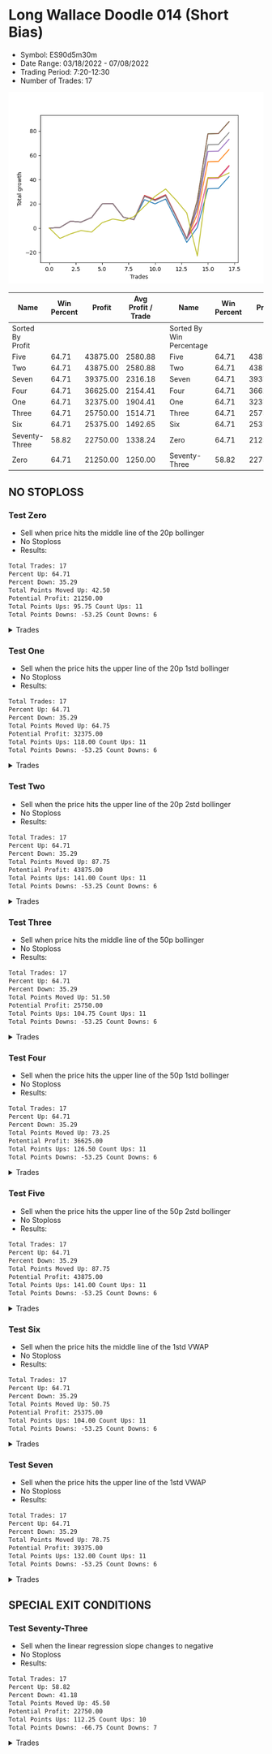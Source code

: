 # Long Wallace Doodle 014 (Short Bias)
- Symbol: ES90d5m30m
- Date Range: 03/18/2022 - 07/08/2022
- Trading Period: 7:20-12:30
- Number of Trades: 17

![Plot](LongWallaceDoodle014ES90d5m30m(ShortBias).png)

| Name | Win Percent | Profit | Avg Profit / Trade |     | Name | Win Percent | Profit | Avg Profit / Trade |
| ---- | ----------- | ------ | ------------------ | --- | ---- | ----------- | ------ | ------------------ |
| Sorted By <br> Profit | | | | | Sorted By <br> Win Percentage ||||
| Five | 64.71 | 43875.00 | 2580.88 |     | Five | 64.71 | 43875.00 | 2580.88 |
| Two | 64.71 | 43875.00 | 2580.88 |     | Two | 64.71 | 43875.00 | 2580.88 |
| Seven | 64.71 | 39375.00 | 2316.18 |     | Seven | 64.71 | 39375.00 | 2316.18 |
| Four | 64.71 | 36625.00 | 2154.41 |     | Four | 64.71 | 36625.00 | 2154.41 |
| One | 64.71 | 32375.00 | 1904.41 |     | One | 64.71 | 32375.00 | 1904.41 |
| Three | 64.71 | 25750.00 | 1514.71 |     | Three | 64.71 | 25750.00 | 1514.71 |
| Six | 64.71 | 25375.00 | 1492.65 |     | Six | 64.71 | 25375.00 | 1492.65 |
| Seventy-Three | 58.82 | 22750.00 | 1338.24 |     | Zero | 64.71 | 21250.00 | 1250.00 |
| Zero | 64.71 | 21250.00 | 1250.00 |     | Seventy-Three | 58.82 | 22750.00 | 1338.24 |

## NO STOPLOSS

### Test Zero
* Sell when price hits the middle line of the 20p bollinger
* No Stoploss
* Results:
```
Total Trades: 17
Percent Up: 64.71
Percent Down: 35.29
Total Points Moved Up: 42.50
Potential Profit: 21250.00
Total Points Ups: 95.75 Count Ups: 11
Total Points Downs: -53.25 Count Downs: 6
```

<details><summary>Trades</summary>

<code>In: 2022-03-21 10:05:00		Out: 2022-03-21 10:35:55		Total Position Time: 30:55		Total Move Up: 0.50		Total to Date: 0.50</code> <br />
<code>In: 2022-03-23 10:30:00		Out: 2022-03-23 11:00:55		Total Position Time: 30:55		Total Move Up: 5.25		Total to Date: 5.75</code> <br />
<code>In: 2022-03-23 10:45:00		Out: 2022-03-23 11:15:55		Total Position Time: 30:55		Total Move Up: -0.75		Total to Date: 5.00</code> <br />
<code>In: 2022-03-30 08:15:00		Out: 2022-03-30 08:45:55		Total Position Time: 30:55		Total Move Up: 3.75		Total to Date: 8.75</code> <br />
<code>In: 2022-03-30 12:25:00		Out: 2022-03-30 12:46:00		Total Position Time: 21:00		Total Move Up: 11.25		Total to Date: 20.00</code> <br />
<code>In: 2022-03-31 11:20:00		Out: 2022-03-31 11:50:55		Total Position Time: 30:55		Total Move Up: 0.25		Total to Date: 20.25</code> <br />
<code>In: 2022-04-12 11:00:00		Out: 2022-04-12 11:30:55		Total Position Time: 30:55		Total Move Up: -11.25		Total to Date: 9.00</code> <br />
<code>In: 2022-04-18 08:50:00		Out: 2022-04-18 09:20:55		Total Position Time: 30:55		Total Move Up: -2.00		Total to Date: 7.00</code> <br />
<code>In: 2022-04-20 11:55:00		Out: 2022-04-20 12:24:15		Total Position Time: 29:15		Total Move Up: 16.50		Total to Date: 23.50</code> <br />
<code>In: 2022-05-02 10:05:00		Out: 2022-05-02 10:35:55		Total Position Time: 30:55		Total Move Up: -3.50		Total to Date: 20.00</code> <br />
<code>In: 2022-06-08 09:45:00		Out: 2022-06-08 10:15:55		Total Position Time: 30:55		Total Move Up: 4.00		Total to Date: 24.00</code> <br />
<code>In: 2022-06-09 12:15:00		Out: 2022-06-09 12:45:55		Total Position Time: 30:55		Total Move Up: -17.50		Total to Date: 6.50</code> <br />
<code>In: 2022-06-13 12:15:00		Out: 2022-06-13 12:45:55		Total Position Time: 30:55		Total Move Up: -18.25		Total to Date: -11.75</code> <br />
<code>In: 2022-06-15 11:15:00		Out: 2022-06-15 11:17:05		Total Position Time: 02:05		Total Move Up: 12.25		Total to Date: 0.50</code> <br />
<code>In: 2022-06-15 11:35:00		Out: 2022-06-15 11:38:10		Total Position Time: 03:10		Total Move Up: 32.00		Total to Date: 32.50</code> <br />
<code>In: 2022-06-16 11:10:00		Out: 2022-06-16 11:40:55		Total Position Time: 30:55		Total Move Up: 0.25		Total to Date: 32.75</code> <br />
<code>In: 2022-06-29 09:30:00		Out: 2022-06-29 10:00:55		Total Position Time: 30:55		Total Move Up: 9.75		Total to Date: 42.50</code> <br />


</details>

### Test One
* Sell when the price hits the upper line of the 20p 1std bollinger
* No Stoploss
* Results:
```
Total Trades: 17
Percent Up: 64.71
Percent Down: 35.29
Total Points Moved Up: 64.75
Potential Profit: 32375.00
Total Points Ups: 118.00 Count Ups: 11
Total Points Downs: -53.25 Count Downs: 6
```

<details><summary>Trades</summary>

<code>In: 2022-03-21 10:05:00		Out: 2022-03-21 10:35:55		Total Position Time: 30:55		Total Move Up: 0.50		Total to Date: 0.50</code> <br />
<code>In: 2022-03-23 10:30:00		Out: 2022-03-23 11:00:55		Total Position Time: 30:55		Total Move Up: 5.25		Total to Date: 5.75</code> <br />
<code>In: 2022-03-23 10:45:00		Out: 2022-03-23 11:15:55		Total Position Time: 30:55		Total Move Up: -0.75		Total to Date: 5.00</code> <br />
<code>In: 2022-03-30 08:15:00		Out: 2022-03-30 08:45:55		Total Position Time: 30:55		Total Move Up: 3.75		Total to Date: 8.75</code> <br />
<code>In: 2022-03-30 12:25:00		Out: 2022-03-30 12:46:00		Total Position Time: 21:00		Total Move Up: 11.25		Total to Date: 20.00</code> <br />
<code>In: 2022-03-31 11:20:00		Out: 2022-03-31 11:50:55		Total Position Time: 30:55		Total Move Up: 0.25		Total to Date: 20.25</code> <br />
<code>In: 2022-04-12 11:00:00		Out: 2022-04-12 11:30:55		Total Position Time: 30:55		Total Move Up: -11.25		Total to Date: 9.00</code> <br />
<code>In: 2022-04-18 08:50:00		Out: 2022-04-18 09:20:55		Total Position Time: 30:55		Total Move Up: -2.00		Total to Date: 7.00</code> <br />
<code>In: 2022-04-20 11:55:00		Out: 2022-04-20 12:25:55		Total Position Time: 30:55		Total Move Up: 19.25		Total to Date: 26.25</code> <br />
<code>In: 2022-05-02 10:05:00		Out: 2022-05-02 10:35:55		Total Position Time: 30:55		Total Move Up: -3.50		Total to Date: 22.75</code> <br />
<code>In: 2022-06-08 09:45:00		Out: 2022-06-08 10:15:55		Total Position Time: 30:55		Total Move Up: 4.00		Total to Date: 26.75</code> <br />
<code>In: 2022-06-09 12:15:00		Out: 2022-06-09 12:45:55		Total Position Time: 30:55		Total Move Up: -17.50		Total to Date: 9.25</code> <br />
<code>In: 2022-06-13 12:15:00		Out: 2022-06-13 12:45:55		Total Position Time: 30:55		Total Move Up: -18.25		Total to Date: -9.00</code> <br />
<code>In: 2022-06-15 11:15:00		Out: 2022-06-15 11:38:55		Total Position Time: 23:55		Total Move Up: 20.50		Total to Date: 11.50</code> <br />
<code>In: 2022-06-15 11:35:00		Out: 2022-06-15 11:38:55		Total Position Time: 03:55		Total Move Up: 43.25		Total to Date: 54.75</code> <br />
<code>In: 2022-06-16 11:10:00		Out: 2022-06-16 11:40:55		Total Position Time: 30:55		Total Move Up: 0.25		Total to Date: 55.00</code> <br />
<code>In: 2022-06-29 09:30:00		Out: 2022-06-29 10:00:55		Total Position Time: 30:55		Total Move Up: 9.75		Total to Date: 64.75</code> <br />


</details>

### Test Two
* Sell when the price hits the upper line of the 20p 2std bollinger
* No Stoploss
* Results:
```
Total Trades: 17
Percent Up: 64.71
Percent Down: 35.29
Total Points Moved Up: 87.75
Potential Profit: 43875.00
Total Points Ups: 141.00 Count Ups: 11
Total Points Downs: -53.25 Count Downs: 6
```

<details><summary>Trades</summary>

<code>In: 2022-03-21 10:05:00		Out: 2022-03-21 10:35:55		Total Position Time: 30:55		Total Move Up: 0.50		Total to Date: 0.50</code> <br />
<code>In: 2022-03-23 10:30:00		Out: 2022-03-23 11:00:55		Total Position Time: 30:55		Total Move Up: 5.25		Total to Date: 5.75</code> <br />
<code>In: 2022-03-23 10:45:00		Out: 2022-03-23 11:15:55		Total Position Time: 30:55		Total Move Up: -0.75		Total to Date: 5.00</code> <br />
<code>In: 2022-03-30 08:15:00		Out: 2022-03-30 08:45:55		Total Position Time: 30:55		Total Move Up: 3.75		Total to Date: 8.75</code> <br />
<code>In: 2022-03-30 12:25:00		Out: 2022-03-30 12:46:00		Total Position Time: 21:00		Total Move Up: 11.25		Total to Date: 20.00</code> <br />
<code>In: 2022-03-31 11:20:00		Out: 2022-03-31 11:50:55		Total Position Time: 30:55		Total Move Up: 0.25		Total to Date: 20.25</code> <br />
<code>In: 2022-04-12 11:00:00		Out: 2022-04-12 11:30:55		Total Position Time: 30:55		Total Move Up: -11.25		Total to Date: 9.00</code> <br />
<code>In: 2022-04-18 08:50:00		Out: 2022-04-18 09:20:55		Total Position Time: 30:55		Total Move Up: -2.00		Total to Date: 7.00</code> <br />
<code>In: 2022-04-20 11:55:00		Out: 2022-04-20 12:25:55		Total Position Time: 30:55		Total Move Up: 19.25		Total to Date: 26.25</code> <br />
<code>In: 2022-05-02 10:05:00		Out: 2022-05-02 10:35:55		Total Position Time: 30:55		Total Move Up: -3.50		Total to Date: 22.75</code> <br />
<code>In: 2022-06-08 09:45:00		Out: 2022-06-08 10:15:55		Total Position Time: 30:55		Total Move Up: 4.00		Total to Date: 26.75</code> <br />
<code>In: 2022-06-09 12:15:00		Out: 2022-06-09 12:45:55		Total Position Time: 30:55		Total Move Up: -17.50		Total to Date: 9.25</code> <br />
<code>In: 2022-06-13 12:15:00		Out: 2022-06-13 12:45:55		Total Position Time: 30:55		Total Move Up: -18.25		Total to Date: -9.00</code> <br />
<code>In: 2022-06-15 11:15:00		Out: 2022-06-15 11:41:00		Total Position Time: 26:00		Total Move Up: 32.00		Total to Date: 23.00</code> <br />
<code>In: 2022-06-15 11:35:00		Out: 2022-06-15 11:41:00		Total Position Time: 06:00		Total Move Up: 54.75		Total to Date: 77.75</code> <br />
<code>In: 2022-06-16 11:10:00		Out: 2022-06-16 11:40:55		Total Position Time: 30:55		Total Move Up: 0.25		Total to Date: 78.00</code> <br />
<code>In: 2022-06-29 09:30:00		Out: 2022-06-29 10:00:55		Total Position Time: 30:55		Total Move Up: 9.75		Total to Date: 87.75</code> <br />


</details>

### Test Three
* Sell when price hits the middle line of the 50p bollinger
* No Stoploss
* Results:
```
Total Trades: 17
Percent Up: 64.71
Percent Down: 35.29
Total Points Moved Up: 51.50
Potential Profit: 25750.00
Total Points Ups: 104.75 Count Ups: 11
Total Points Downs: -53.25 Count Downs: 6
```

<details><summary>Trades</summary>

<code>In: 2022-03-21 10:05:00		Out: 2022-03-21 10:35:55		Total Position Time: 30:55		Total Move Up: 0.50		Total to Date: 0.50</code> <br />
<code>In: 2022-03-23 10:30:00		Out: 2022-03-23 11:00:55		Total Position Time: 30:55		Total Move Up: 5.25		Total to Date: 5.75</code> <br />
<code>In: 2022-03-23 10:45:00		Out: 2022-03-23 11:15:55		Total Position Time: 30:55		Total Move Up: -0.75		Total to Date: 5.00</code> <br />
<code>In: 2022-03-30 08:15:00		Out: 2022-03-30 08:45:55		Total Position Time: 30:55		Total Move Up: 3.75		Total to Date: 8.75</code> <br />
<code>In: 2022-03-30 12:25:00		Out: 2022-03-30 12:46:00		Total Position Time: 21:00		Total Move Up: 11.25		Total to Date: 20.00</code> <br />
<code>In: 2022-03-31 11:20:00		Out: 2022-03-31 11:50:55		Total Position Time: 30:55		Total Move Up: 0.25		Total to Date: 20.25</code> <br />
<code>In: 2022-04-12 11:00:00		Out: 2022-04-12 11:30:55		Total Position Time: 30:55		Total Move Up: -11.25		Total to Date: 9.00</code> <br />
<code>In: 2022-04-18 08:50:00		Out: 2022-04-18 09:20:55		Total Position Time: 30:55		Total Move Up: -2.00		Total to Date: 7.00</code> <br />
<code>In: 2022-04-20 11:55:00		Out: 2022-04-20 12:25:50		Total Position Time: 30:50		Total Move Up: 20.00		Total to Date: 27.00</code> <br />
<code>In: 2022-05-02 10:05:00		Out: 2022-05-02 10:35:55		Total Position Time: 30:55		Total Move Up: -3.50		Total to Date: 23.50</code> <br />
<code>In: 2022-06-08 09:45:00		Out: 2022-06-08 10:15:55		Total Position Time: 30:55		Total Move Up: 4.00		Total to Date: 27.50</code> <br />
<code>In: 2022-06-09 12:15:00		Out: 2022-06-09 12:45:55		Total Position Time: 30:55		Total Move Up: -17.50		Total to Date: 10.00</code> <br />
<code>In: 2022-06-13 12:15:00		Out: 2022-06-13 12:45:55		Total Position Time: 30:55		Total Move Up: -18.25		Total to Date: -8.25</code> <br />
<code>In: 2022-06-15 11:15:00		Out: 2022-06-15 11:38:45		Total Position Time: 23:45		Total Move Up: 13.50		Total to Date: 5.25</code> <br />
<code>In: 2022-06-15 11:35:00		Out: 2022-06-15 11:38:45		Total Position Time: 03:45		Total Move Up: 36.25		Total to Date: 41.50</code> <br />
<code>In: 2022-06-16 11:10:00		Out: 2022-06-16 11:40:55		Total Position Time: 30:55		Total Move Up: 0.25		Total to Date: 41.75</code> <br />
<code>In: 2022-06-29 09:30:00		Out: 2022-06-29 10:00:55		Total Position Time: 30:55		Total Move Up: 9.75		Total to Date: 51.50</code> <br />


</details>

### Test Four
* Sell when the price hits the upper line of the 50p 1std bollinger
* No Stoploss
* Results:
```
Total Trades: 17
Percent Up: 64.71
Percent Down: 35.29
Total Points Moved Up: 73.25
Potential Profit: 36625.00
Total Points Ups: 126.50 Count Ups: 11
Total Points Downs: -53.25 Count Downs: 6
```

<details><summary>Trades</summary>

<code>In: 2022-03-21 10:05:00		Out: 2022-03-21 10:35:55		Total Position Time: 30:55		Total Move Up: 0.50		Total to Date: 0.50</code> <br />
<code>In: 2022-03-23 10:30:00		Out: 2022-03-23 11:00:55		Total Position Time: 30:55		Total Move Up: 5.25		Total to Date: 5.75</code> <br />
<code>In: 2022-03-23 10:45:00		Out: 2022-03-23 11:15:55		Total Position Time: 30:55		Total Move Up: -0.75		Total to Date: 5.00</code> <br />
<code>In: 2022-03-30 08:15:00		Out: 2022-03-30 08:45:55		Total Position Time: 30:55		Total Move Up: 3.75		Total to Date: 8.75</code> <br />
<code>In: 2022-03-30 12:25:00		Out: 2022-03-30 12:46:00		Total Position Time: 21:00		Total Move Up: 11.25		Total to Date: 20.00</code> <br />
<code>In: 2022-03-31 11:20:00		Out: 2022-03-31 11:50:55		Total Position Time: 30:55		Total Move Up: 0.25		Total to Date: 20.25</code> <br />
<code>In: 2022-04-12 11:00:00		Out: 2022-04-12 11:30:55		Total Position Time: 30:55		Total Move Up: -11.25		Total to Date: 9.00</code> <br />
<code>In: 2022-04-18 08:50:00		Out: 2022-04-18 09:20:55		Total Position Time: 30:55		Total Move Up: -2.00		Total to Date: 7.00</code> <br />
<code>In: 2022-04-20 11:55:00		Out: 2022-04-20 12:25:55		Total Position Time: 30:55		Total Move Up: 19.25		Total to Date: 26.25</code> <br />
<code>In: 2022-05-02 10:05:00		Out: 2022-05-02 10:35:55		Total Position Time: 30:55		Total Move Up: -3.50		Total to Date: 22.75</code> <br />
<code>In: 2022-06-08 09:45:00		Out: 2022-06-08 10:15:55		Total Position Time: 30:55		Total Move Up: 4.00		Total to Date: 26.75</code> <br />
<code>In: 2022-06-09 12:15:00		Out: 2022-06-09 12:45:55		Total Position Time: 30:55		Total Move Up: -17.50		Total to Date: 9.25</code> <br />
<code>In: 2022-06-13 12:15:00		Out: 2022-06-13 12:45:55		Total Position Time: 30:55		Total Move Up: -18.25		Total to Date: -9.00</code> <br />
<code>In: 2022-06-15 11:15:00		Out: 2022-06-15 11:39:00		Total Position Time: 24:00		Total Move Up: 24.75		Total to Date: 15.75</code> <br />
<code>In: 2022-06-15 11:35:00		Out: 2022-06-15 11:39:00		Total Position Time: 04:00		Total Move Up: 47.50		Total to Date: 63.25</code> <br />
<code>In: 2022-06-16 11:10:00		Out: 2022-06-16 11:40:55		Total Position Time: 30:55		Total Move Up: 0.25		Total to Date: 63.50</code> <br />
<code>In: 2022-06-29 09:30:00		Out: 2022-06-29 10:00:55		Total Position Time: 30:55		Total Move Up: 9.75		Total to Date: 73.25</code> <br />


</details>

### Test Five
* Sell when the price hits the upper line of the 50p 2std bollinger
* No Stoploss
* Results:
```
Total Trades: 17
Percent Up: 64.71
Percent Down: 35.29
Total Points Moved Up: 87.75
Potential Profit: 43875.00
Total Points Ups: 141.00 Count Ups: 11
Total Points Downs: -53.25 Count Downs: 6
```

<details><summary>Trades</summary>

<code>In: 2022-03-21 10:05:00		Out: 2022-03-21 10:35:55		Total Position Time: 30:55		Total Move Up: 0.50		Total to Date: 0.50</code> <br />
<code>In: 2022-03-23 10:30:00		Out: 2022-03-23 11:00:55		Total Position Time: 30:55		Total Move Up: 5.25		Total to Date: 5.75</code> <br />
<code>In: 2022-03-23 10:45:00		Out: 2022-03-23 11:15:55		Total Position Time: 30:55		Total Move Up: -0.75		Total to Date: 5.00</code> <br />
<code>In: 2022-03-30 08:15:00		Out: 2022-03-30 08:45:55		Total Position Time: 30:55		Total Move Up: 3.75		Total to Date: 8.75</code> <br />
<code>In: 2022-03-30 12:25:00		Out: 2022-03-30 12:46:00		Total Position Time: 21:00		Total Move Up: 11.25		Total to Date: 20.00</code> <br />
<code>In: 2022-03-31 11:20:00		Out: 2022-03-31 11:50:55		Total Position Time: 30:55		Total Move Up: 0.25		Total to Date: 20.25</code> <br />
<code>In: 2022-04-12 11:00:00		Out: 2022-04-12 11:30:55		Total Position Time: 30:55		Total Move Up: -11.25		Total to Date: 9.00</code> <br />
<code>In: 2022-04-18 08:50:00		Out: 2022-04-18 09:20:55		Total Position Time: 30:55		Total Move Up: -2.00		Total to Date: 7.00</code> <br />
<code>In: 2022-04-20 11:55:00		Out: 2022-04-20 12:25:55		Total Position Time: 30:55		Total Move Up: 19.25		Total to Date: 26.25</code> <br />
<code>In: 2022-05-02 10:05:00		Out: 2022-05-02 10:35:55		Total Position Time: 30:55		Total Move Up: -3.50		Total to Date: 22.75</code> <br />
<code>In: 2022-06-08 09:45:00		Out: 2022-06-08 10:15:55		Total Position Time: 30:55		Total Move Up: 4.00		Total to Date: 26.75</code> <br />
<code>In: 2022-06-09 12:15:00		Out: 2022-06-09 12:45:55		Total Position Time: 30:55		Total Move Up: -17.50		Total to Date: 9.25</code> <br />
<code>In: 2022-06-13 12:15:00		Out: 2022-06-13 12:45:55		Total Position Time: 30:55		Total Move Up: -18.25		Total to Date: -9.00</code> <br />
<code>In: 2022-06-15 11:15:00		Out: 2022-06-15 11:41:00		Total Position Time: 26:00		Total Move Up: 32.00		Total to Date: 23.00</code> <br />
<code>In: 2022-06-15 11:35:00		Out: 2022-06-15 11:41:00		Total Position Time: 06:00		Total Move Up: 54.75		Total to Date: 77.75</code> <br />
<code>In: 2022-06-16 11:10:00		Out: 2022-06-16 11:40:55		Total Position Time: 30:55		Total Move Up: 0.25		Total to Date: 78.00</code> <br />
<code>In: 2022-06-29 09:30:00		Out: 2022-06-29 10:00:55		Total Position Time: 30:55		Total Move Up: 9.75		Total to Date: 87.75</code> <br />


</details>

### Test Six
* Sell when the price hits the middle line of the 1std VWAP
* No Stoploss
* Results:
```
Total Trades: 17
Percent Up: 64.71
Percent Down: 35.29
Total Points Moved Up: 50.75
Potential Profit: 25375.00
Total Points Ups: 104.00 Count Ups: 11
Total Points Downs: -53.25 Count Downs: 6
```

<details><summary>Trades</summary>

<code>In: 2022-03-21 10:05:00		Out: 2022-03-21 10:35:55		Total Position Time: 30:55		Total Move Up: 0.50		Total to Date: 0.50</code> <br />
<code>In: 2022-03-23 10:30:00		Out: 2022-03-23 11:00:55		Total Position Time: 30:55		Total Move Up: 5.25		Total to Date: 5.75</code> <br />
<code>In: 2022-03-23 10:45:00		Out: 2022-03-23 11:15:55		Total Position Time: 30:55		Total Move Up: -0.75		Total to Date: 5.00</code> <br />
<code>In: 2022-03-30 08:15:00		Out: 2022-03-30 08:45:55		Total Position Time: 30:55		Total Move Up: 3.75		Total to Date: 8.75</code> <br />
<code>In: 2022-03-30 12:25:00		Out: 2022-03-30 12:46:00		Total Position Time: 21:00		Total Move Up: 11.25		Total to Date: 20.00</code> <br />
<code>In: 2022-03-31 11:20:00		Out: 2022-03-31 11:50:55		Total Position Time: 30:55		Total Move Up: 0.25		Total to Date: 20.25</code> <br />
<code>In: 2022-04-12 11:00:00		Out: 2022-04-12 11:30:55		Total Position Time: 30:55		Total Move Up: -11.25		Total to Date: 9.00</code> <br />
<code>In: 2022-04-18 08:50:00		Out: 2022-04-18 09:20:55		Total Position Time: 30:55		Total Move Up: -2.00		Total to Date: 7.00</code> <br />
<code>In: 2022-04-20 11:55:00		Out: 2022-04-20 12:25:55		Total Position Time: 30:55		Total Move Up: 19.25		Total to Date: 26.25</code> <br />
<code>In: 2022-05-02 10:05:00		Out: 2022-05-02 10:35:55		Total Position Time: 30:55		Total Move Up: -3.50		Total to Date: 22.75</code> <br />
<code>In: 2022-06-08 09:45:00		Out: 2022-06-08 10:15:55		Total Position Time: 30:55		Total Move Up: 4.00		Total to Date: 26.75</code> <br />
<code>In: 2022-06-09 12:15:00		Out: 2022-06-09 12:45:55		Total Position Time: 30:55		Total Move Up: -17.50		Total to Date: 9.25</code> <br />
<code>In: 2022-06-13 12:15:00		Out: 2022-06-13 12:45:55		Total Position Time: 30:55		Total Move Up: -18.25		Total to Date: -9.00</code> <br />
<code>In: 2022-06-15 11:15:00		Out: 2022-06-15 11:38:45		Total Position Time: 23:45		Total Move Up: 13.50		Total to Date: 4.50</code> <br />
<code>In: 2022-06-15 11:35:00		Out: 2022-06-15 11:38:45		Total Position Time: 03:45		Total Move Up: 36.25		Total to Date: 40.75</code> <br />
<code>In: 2022-06-16 11:10:00		Out: 2022-06-16 11:40:55		Total Position Time: 30:55		Total Move Up: 0.25		Total to Date: 41.00</code> <br />
<code>In: 2022-06-29 09:30:00		Out: 2022-06-29 10:00:55		Total Position Time: 30:55		Total Move Up: 9.75		Total to Date: 50.75</code> <br />


</details>

### Test Seven
* Sell when the price hits the upper line of the 1std VWAP
* No Stoploss
* Results:
```
Total Trades: 17
Percent Up: 64.71
Percent Down: 35.29
Total Points Moved Up: 78.75
Potential Profit: 39375.00
Total Points Ups: 132.00 Count Ups: 11
Total Points Downs: -53.25 Count Downs: 6
```

<details><summary>Trades</summary>

<code>In: 2022-03-21 10:05:00		Out: 2022-03-21 10:35:55		Total Position Time: 30:55		Total Move Up: 0.50		Total to Date: 0.50</code> <br />
<code>In: 2022-03-23 10:30:00		Out: 2022-03-23 11:00:55		Total Position Time: 30:55		Total Move Up: 5.25		Total to Date: 5.75</code> <br />
<code>In: 2022-03-23 10:45:00		Out: 2022-03-23 11:15:55		Total Position Time: 30:55		Total Move Up: -0.75		Total to Date: 5.00</code> <br />
<code>In: 2022-03-30 08:15:00		Out: 2022-03-30 08:45:55		Total Position Time: 30:55		Total Move Up: 3.75		Total to Date: 8.75</code> <br />
<code>In: 2022-03-30 12:25:00		Out: 2022-03-30 12:46:00		Total Position Time: 21:00		Total Move Up: 11.25		Total to Date: 20.00</code> <br />
<code>In: 2022-03-31 11:20:00		Out: 2022-03-31 11:50:55		Total Position Time: 30:55		Total Move Up: 0.25		Total to Date: 20.25</code> <br />
<code>In: 2022-04-12 11:00:00		Out: 2022-04-12 11:30:55		Total Position Time: 30:55		Total Move Up: -11.25		Total to Date: 9.00</code> <br />
<code>In: 2022-04-18 08:50:00		Out: 2022-04-18 09:20:55		Total Position Time: 30:55		Total Move Up: -2.00		Total to Date: 7.00</code> <br />
<code>In: 2022-04-20 11:55:00		Out: 2022-04-20 12:25:55		Total Position Time: 30:55		Total Move Up: 19.25		Total to Date: 26.25</code> <br />
<code>In: 2022-05-02 10:05:00		Out: 2022-05-02 10:35:55		Total Position Time: 30:55		Total Move Up: -3.50		Total to Date: 22.75</code> <br />
<code>In: 2022-06-08 09:45:00		Out: 2022-06-08 10:15:55		Total Position Time: 30:55		Total Move Up: 4.00		Total to Date: 26.75</code> <br />
<code>In: 2022-06-09 12:15:00		Out: 2022-06-09 12:45:55		Total Position Time: 30:55		Total Move Up: -17.50		Total to Date: 9.25</code> <br />
<code>In: 2022-06-13 12:15:00		Out: 2022-06-13 12:45:55		Total Position Time: 30:55		Total Move Up: -18.25		Total to Date: -9.00</code> <br />
<code>In: 2022-06-15 11:15:00		Out: 2022-06-15 11:40:55		Total Position Time: 25:55		Total Move Up: 27.50		Total to Date: 18.50</code> <br />
<code>In: 2022-06-15 11:35:00		Out: 2022-06-15 11:40:55		Total Position Time: 05:55		Total Move Up: 50.25		Total to Date: 68.75</code> <br />
<code>In: 2022-06-16 11:10:00		Out: 2022-06-16 11:40:55		Total Position Time: 30:55		Total Move Up: 0.25		Total to Date: 69.00</code> <br />
<code>In: 2022-06-29 09:30:00		Out: 2022-06-29 10:00:55		Total Position Time: 30:55		Total Move Up: 9.75		Total to Date: 78.75</code> <br />


</details>

## SPECIAL EXIT CONDITIONS 

### Test Seventy-Three
* Sell when the linear regression slope changes to negative
* No Stoploss
* Results:
```
Total Trades: 17
Percent Up: 58.82
Percent Down: 41.18
Total Points Moved Up: 45.50
Potential Profit: 22750.00
Total Points Ups: 112.25 Count Ups: 10
Total Points Downs: -66.75 Count Downs: 7
```

<details><summary>Trades</summary>

<code>In: 2022-03-21 10:05:00		Out: 2022-03-21 10:20:05		Total Position Time: 15:05		Total Move Up: -8.50		Total to Date: -8.50</code> <br />
<code>In: 2022-03-23 10:30:00		Out: 2022-03-23 10:39:05		Total Position Time: 09:05		Total Move Up: 3.75		Total to Date: -4.75</code> <br />
<code>In: 2022-03-23 10:45:00		Out: 2022-03-23 10:51:05		Total Position Time: 06:05		Total Move Up: 2.75		Total to Date: -2.00</code> <br />
<code>In: 2022-03-30 08:15:00		Out: 2022-03-30 08:29:05		Total Position Time: 14:05		Total Move Up: -1.25		Total to Date: -3.25</code> <br />
<code>In: 2022-03-30 12:25:00		Out: 2022-03-30 12:32:05		Total Position Time: 07:05		Total Move Up: 7.75		Total to Date: 4.50</code> <br />
<code>In: 2022-03-31 11:20:00		Out: 2022-03-31 11:33:05		Total Position Time: 13:05		Total Move Up: 3.00		Total to Date: 7.50</code> <br />
<code>In: 2022-04-12 11:00:00		Out: 2022-04-12 11:14:05		Total Position Time: 14:05		Total Move Up: -1.50		Total to Date: 6.00</code> <br />
<code>In: 2022-04-18 08:50:00		Out: 2022-04-18 08:54:05		Total Position Time: 04:05		Total Move Up: 3.50		Total to Date: 9.50</code> <br />
<code>In: 2022-04-20 11:55:00		Out: 2022-04-20 12:08:05		Total Position Time: 13:05		Total Move Up: 8.50		Total to Date: 18.00</code> <br />
<code>In: 2022-05-02 10:05:00		Out: 2022-05-02 10:19:05		Total Position Time: 14:05		Total Move Up: 8.25		Total to Date: 26.25</code> <br />
<code>In: 2022-06-08 09:45:00		Out: 2022-06-08 09:56:05		Total Position Time: 11:05		Total Move Up: 6.00		Total to Date: 32.25</code> <br />
<code>In: 2022-06-09 12:15:00		Out: 2022-06-09 12:38:05		Total Position Time: 23:05		Total Move Up: -9.25		Total to Date: 23.00</code> <br />
<code>In: 2022-06-13 12:15:00		Out: 2022-06-13 12:36:05		Total Position Time: 21:05		Total Move Up: -10.50		Total to Date: 12.50</code> <br />
<code>In: 2022-06-15 11:15:00		Out: 2022-06-15 11:33:05		Total Position Time: 18:05		Total Move Up: -35.50		Total to Date: -23.00</code> <br />
<code>In: 2022-06-15 11:35:00		Out: 2022-06-15 11:49:05		Total Position Time: 14:05		Total Move Up: 64.75		Total to Date: 41.75</code> <br />
<code>In: 2022-06-16 11:10:00		Out: 2022-06-16 11:19:05		Total Position Time: 09:05		Total Move Up: -0.25		Total to Date: 41.50</code> <br />
<code>In: 2022-06-29 09:30:00		Out: 2022-06-29 09:36:05		Total Position Time: 06:05		Total Move Up: 4.00		Total to Date: 45.50</code> <br />


</details>